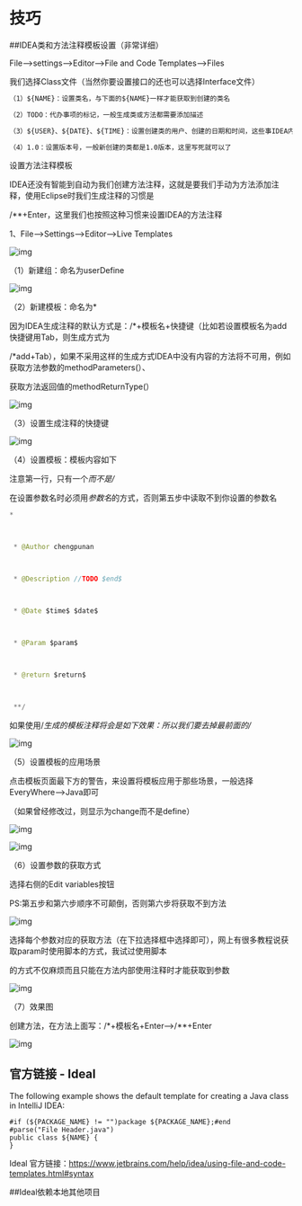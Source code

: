 # 技巧

##IDEA类和方法注释模板设置（非常详细）

File-->settings-->Editor-->File and Code Templates-->Files

我们选择Class文件（当然你要设置接口的还也可以选择Interface文件）

```txt
（1）${NAME}：设置类名，与下面的${NAME}一样才能获取到创建的类名

（2）TODO：代办事项的标记，一般生成类或方法都需要添加描述

（3）${USER}、${DATE}、${TIME}：设置创建类的用户、创建的日期和时间，这些事IDEA内置的方法，还有一些其他的方法在绿色框标注的位置，比如你想添加项目名则可以使用${PROJECT_NAME}

（4）1.0：设置版本号，一般新创建的类都是1.0版本，这里写死就可以了
```



设置方法注释模板

IDEA还没有智能到自动为我们创建方法注释，这就是要我们手动为方法添加注释，使用Eclipse时我们生成注释的习惯是

/**+Enter，这里我们也按照这种习惯来设置IDEA的方法注释

1、File-->Settings-->Editor-->Live Templates

![img](https://img-blog.csdn.net/20180111101422713?watermark/2/text/aHR0cDovL2Jsb2cuY3Nkbi5uZXQveGlhb2xpdWxhbmcwMzI0/font/5a6L5L2T/fontsize/400/fill/I0JBQkFCMA==/dissolve/70/gravity/SouthEast)

（1）新建组：命名为userDefine

![img](https://img-blog.csdn.net/20180111101509270?watermark/2/text/aHR0cDovL2Jsb2cuY3Nkbi5uZXQveGlhb2xpdWxhbmcwMzI0/font/5a6L5L2T/fontsize/400/fill/I0JBQkFCMA==/dissolve/70/gravity/SouthEast)

（2）新建模板：命名为*

因为IDEA生成注释的默认方式是：/*+模板名+快捷键（比如若设置模板名为add快捷键用Tab，则生成方式为

/*add+Tab），如果不采用这样的生成方式IDEA中没有内容的方法将不可用，例如获取方法参数的methodParameters(）、

获取方法返回值的methodReturnType(）

![img](https://img-blog.csdn.net/20180111101620220?watermark/2/text/aHR0cDovL2Jsb2cuY3Nkbi5uZXQveGlhb2xpdWxhbmcwMzI0/font/5a6L5L2T/fontsize/400/fill/I0JBQkFCMA==/dissolve/70/gravity/SouthEast)

（3）设置生成注释的快捷键

![img](https://img-blog.csdn.net/20180111102440886?watermark/2/text/aHR0cDovL2Jsb2cuY3Nkbi5uZXQveGlhb2xpdWxhbmcwMzI0/font/5a6L5L2T/fontsize/400/fill/I0JBQkFCMA==/dissolve/70/gravity/SouthEast)

（4）设置模板：模板内容如下

注意第一行，只有一个*而不是/*

在设置参数名时必须用${参数名}$的方式，否则第五步中读取不到你设置的参数名

```java
*



 * @Author chengpunan



 * @Description //TODO $end$



 * @Date $time$ $date$



 * @Param $param$



 * @return $return$



 **/
```

如果使用/*生成的模板注释将会是如下效果：所以我们要去掉最前面的/*

![img](https://img-blog.csdn.net/20180111102738652?watermark/2/text/aHR0cDovL2Jsb2cuY3Nkbi5uZXQveGlhb2xpdWxhbmcwMzI0/font/5a6L5L2T/fontsize/400/fill/I0JBQkFCMA==/dissolve/70/gravity/SouthEast)

（5）设置模板的应用场景

点击模板页面最下方的警告，来设置将模板应用于那些场景，一般选择EveryWhere-->Java即可

（如果曾经修改过，则显示为change而不是define）

![img](https://img-blog.csdn.net/20180111103636249?watermark/2/text/aHR0cDovL2Jsb2cuY3Nkbi5uZXQveGlhb2xpdWxhbmcwMzI0/font/5a6L5L2T/fontsize/400/fill/I0JBQkFCMA==/dissolve/70/gravity/SouthEast)

![img](https://img-blog.csdn.net/20180111103825818?watermark/2/text/aHR0cDovL2Jsb2cuY3Nkbi5uZXQveGlhb2xpdWxhbmcwMzI0/font/5a6L5L2T/fontsize/400/fill/I0JBQkFCMA==/dissolve/70/gravity/SouthEast)

（6）设置参数的获取方式

选择右侧的Edit variables按钮

PS:第五步和第六步顺序不可颠倒，否则第六步将获取不到方法

![img](https://img-blog.csdn.net/20180111102925939?watermark/2/text/aHR0cDovL2Jsb2cuY3Nkbi5uZXQveGlhb2xpdWxhbmcwMzI0/font/5a6L5L2T/fontsize/400/fill/I0JBQkFCMA==/dissolve/70/gravity/SouthEast)

选择每个参数对应的获取方法（在下拉选择框中选择即可），网上有很多教程说获取param时使用脚本的方式，我试过使用脚本

的方式不仅麻烦而且只能在方法内部使用注释时才能获取到参数

![img](https://img-blog.csdn.net/20180111103058459?watermark/2/text/aHR0cDovL2Jsb2cuY3Nkbi5uZXQveGlhb2xpdWxhbmcwMzI0/font/5a6L5L2T/fontsize/400/fill/I0JBQkFCMA==/dissolve/70/gravity/SouthEast)

（7）效果图

创建方法，在方法上面写：/*+模板名+Enter-->/**+Enter

![img](https://img-blog.csdn.net/20180111104034543?watermark/2/text/aHR0cDovL2Jsb2cuY3Nkbi5uZXQveGlhb2xpdWxhbmcwMzI0/font/5a6L5L2T/fontsize/400/fill/I0JBQkFCMA==/dissolve/70/gravity/SouthEast)

 

## 官方链接 - Ideal

The following example shows the default template for creating a Java class in IntelliJ IDEA:

```velocity
#if (${PACKAGE_NAME} != "")package ${PACKAGE_NAME};#end
#parse("File Header.java")
public class ${NAME} {
}
```

Ideal 官方链接：https://www.jetbrains.com/help/idea/using-file-and-code-templates.html#syntax



##Ideal依赖本地其他项目

